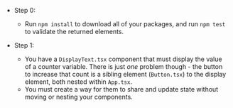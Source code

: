 -   Step 0:

    -   Run `npm install` to download all of your packages, and run `npm test` to validate the returned elements.

-   Step 1:

    -   You have a `DisplayText.tsx` component that must display the value of a counter variable. There is just _one_ problem though - the button to increase that count is a sibling element (`Button.tsx`) to the display element, both nested within `App.tsx`.
    -   You must create a way for them to share and update state without moving or nesting your components.
